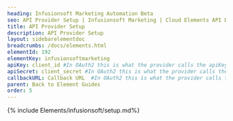 ```yaml
---
heading: Infusionsoft Marketing Automation Beta
seo: API Provider Setup | Infusionsoft Marketing | Cloud Elements API Docs
title: API Provider Setup
description: API Provider Setup
layout: sidebarelementdoc
breadcrumbs: /docs/elements.html
elementId: 192
elementKey: infusionsoftmarketing
apiKey: client_id #In OAuth2 this is what the provider calls the apiKey, like Client ID, Consumer Key, API Key, or just Key
apiSecret: client_secret #In OAuth2 this is what the provider calls the apiSecret, like Client Secret, Consumer Secret, API Secret, or just Secret
callbackURL: Callback URL  #In OAuth2 this is what the provider calls the callbackURL, like Redirect URL, App URL, or just Callback URL
parent: Back to Element Guides
order: 5
---
```


{% include Elements/infusionsoft/setup.md%}
